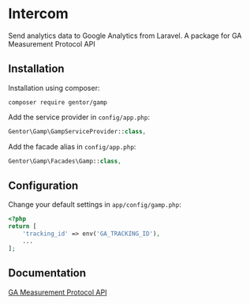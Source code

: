 Intercom
===============

Send analytics data to Google Analytics from Laravel. A package for GA Measurement Protocol API

Installation
------------

Installation using composer:

```
composer require gentor/gamp
```


Add the service provider in `config/app.php`:

```php
Gentor\Gamp\GampServiceProvider::class,
```

Add the facade alias in `config/app.php`:

```php
Gentor\Gamp\Facades\Gamp::class,
```

Configuration
-------------

Change your default settings in `app/config/gamp.php`:

```php
<?php
return [
    'tracking_id' => env('GA_TRACKING_ID'),
    ...
];
```


Documentation
-------------

[GA Measurement Protocol API](https://github.com/theiconic/php-ga-measurement-protocol)

